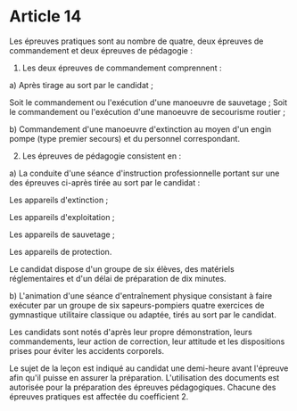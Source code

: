 # Article 14

Les épreuves pratiques sont au nombre de quatre, deux épreuves de commandement et deux épreuves de pédagogie :

1. Les deux épreuves de commandement comprennent :

a) Après tirage au sort par le candidat ;

Soit le commandement ou l'exécution d'une manoeuvre de sauvetage ;       Soit le commandement ou l'exécution d'une manoeuvre de secourisme routier ;

b) Commandement d'une manoeuvre d'extinction au moyen d'un engin pompe (type premier secours) et du personnel correspondant.

2. Les épreuves de pédagogie consistent en :

a) La conduite d'une séance d'instruction professionnelle portant sur une des épreuves ci-après tirée au sort par le candidat :

Les appareils d'extinction ;

Les appareils d'exploitation ;

Les appareils de sauvetage ;

Les appareils de protection.

Le candidat dispose d'un groupe de six élèves, des matériels réglementaires et d'un délai de préparation de dix minutes.

b) L'animation d'une séance d'entraînement physique consistant à faire exécuter par un groupe de six sapeurs-pompiers quatre exercices de gymnastique utilitaire classique ou adaptée, tirés au sort par le candidat.

Les candidats sont notés d'après leur propre démonstration, leurs commandements, leur action de correction, leur attitude et les dispositions prises pour éviter les accidents corporels.

Le sujet de la leçon est indiqué au candidat une demi-heure avant l'épreuve afin qu'il puisse en assurer la préparation. L'utilisation des documents est autorisée pour la préparation des épreuves pédagogiques. Chacune des épreuves pratiques est affectée du coefficient 2.

